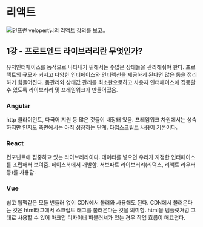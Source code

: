 # 리액트
![인프런](https://www.inflearn.com) velopert님의 리액트 강의를 보고..

## 1강 - 프로트엔드 라이브러리란 무엇인가?
유저인터페이스를 동적으로 나타내기 위해서는 수많은 상태들을 관리해줘야 한다.
프로젝트의 규모가 커지고 다양한 인터페이스와 인터렉션을 제공하게 된다면 많은 돔을 정리하기 힘들어진다.
돔관리와 상태값 관리를 최소한으로하고 사용자 인터페이스에 집중할 수 있도록 라이브러리 및 프레임워크가 만들어졌음.

### Angular
http 클라이언트, 다국어 지원 등 많은 것들이 내장돼 있음. 프레임워크 차원에서는 성숙하지만 인지도 측면에서는 아직 성장하는 단계. 타입스크립트 사용이 기본이다. 

### React
컨포넌트에 집중하고 있는 라이브러리이다. 데이터를 넣으면 우리가 지정한 인터페이스를 조립해서 보여줌. 페이스북에서 개발함. 서브파트 라이브러리(리덕스, 리액트 라우터 등)를 사용함.

### Vue
쉽고 웹팩같은 모듈 번들러 없이 CDN에서 불러와 사용해도 된다. CDN에서 불러온다는 것은 html태그에서 스크립트 태그를 불러온다는 것을 의미함. html을 템플릿처럼 그대로 사용할 수 있어 마크업 디자이너 퍼블러셔가 있는 경우 작업 흐름이 매끄럽다.
